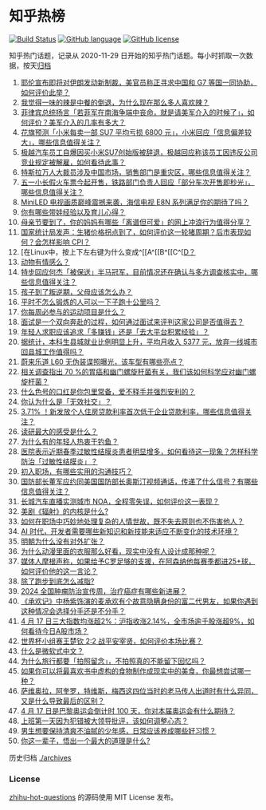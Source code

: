 # 知乎热榜
[![Build Status](https://github.com/ToWeLong/zhihu-hot-questions/workflows/CI/badge.svg)](https://github.com/ToWeLong/zhihu-hot-questions/actions)
[![GitHub language](https://img.shields.io/badge/language-golang-orange.svg)](https://golang.org/)
[![GitHub license](https://img.shields.io/github/license/ToWeLong/zhihu-hot-questions)](https://github.com/ToWeLong/zhihu-hot-questions/blob/main/LICENSE)

知乎热门话题，记录从 2020-11-29 日开始的知乎热门话题。每小时抓取一次数据，按天[归档](./archives)

<!-- BEGIN -->

1. [耶伦宣布即将对伊朗发动新制裁，美官员称正寻求中国和 G7 等国一同协助，如何评价此举？](https://www.zhihu.com/question/653212659)
1. [我觉得一味的辣是中餐的倒退，为什么现在那么多人喜欢辣？](https://www.zhihu.com/question/646246038)
1. [菲律宾总统扬言「若菲军在南海争端中丧命，就是请美军介入的时候了」，如何评价？美军介入的几率有多大？](https://www.zhihu.com/question/653223862)
1. [花旗预测「小米每卖一部 SU7 平均亏损 6800 元」，小米回应「信息偏差较大」，哪些信息值得关注？](https://www.zhihu.com/question/653008408)
1. [极越汽车员工自爆因买小米SU7创始版被辞退，极越回应称该员工因违反公司竞业规定被解雇，如何看待此事？](https://www.zhihu.com/question/653210020)
1. [特斯拉万人大裁员涉及中国市场，销售部门是重灾区，哪些信息值得关注？](https://www.zhihu.com/question/653235205)
1. [五一小长假火车票今起开售，铁路部门负责人回应「部分车次开售即秒光」，哪些信息值得关注？](https://www.zhihu.com/question/653242373)
1. [MiniLED 电视画质巅峰震撼来袭，海信电视 E8N 系列满足你的期待了吗？](https://www.zhihu.com/question/653247108)
1. [你有哪些带娃经验以及育儿心得？](https://www.zhihu.com/question/653129643)
1. [母亲节要到了，你的妈妈有哪些「离谱但可爱」的网上冲浪行为值得分享？](https://www.zhihu.com/question/653244093)
1. [国家统计局发声：生猪价格拐点到了，如何评价这一轮猪周期？后市表现如何？会怎样影响 CPI？](https://www.zhihu.com/question/653111368)
1. [在Linux中，按上下左右键为什么变成^[[A^[[B^[[C^[[D？](https://www.zhihu.com/question/31429658)
1. [动物有情感么？](https://www.zhihu.com/question/653232235)
1. [特步回应何杰「被保送」半马冠军，目前情况还在确认与多方调查核实中，哪些信息值得关注？](https://www.zhihu.com/question/653000098)
1. [孩子到了叛逆期，父母应该怎么办？](https://www.zhihu.com/question/650810136)
1. [平时不怎么锻炼的人可以一下子跑十公里吗？](https://www.zhihu.com/question/649732045)
1. [你每周必参与的运动项目是什么？](https://www.zhihu.com/question/652617975)
1. [面试是一个双向奔赴的过程，如何通过面试来评判这家公司是否值得去？](https://www.zhihu.com/question/651409205)
1. [年轻人求职应该追求「多赚钱」还是「去大平台积累经验」？](https://www.zhihu.com/question/651137007)
1. [据统计，本科生县城就业比例明显上升，平均月收入 5377 元，放弃一线城市回县城工作值得吗？](https://www.zhihu.com/question/653211954)
1. [蔚来乐道 L60 无伪装谍照曝光，该车型有哪些亮点？](https://www.zhihu.com/question/652732383)
1. [相关调查指出 70 %的胃癌和幽门螺旋杆菌有关，我们该如何科学应对幽门螺旋杆菌？](https://www.zhihu.com/question/653112580)
1. [什么色号的口红是你包里常备，爱不释手并强烈安利的？](https://www.zhihu.com/question/647690023)
1. [你认为什么是「无效社交」？](https://www.zhihu.com/question/652970742)
1. [3.71% ！新发放个人住房贷款利率首次低于企业贷款利率，哪些信息值得关注？](https://www.zhihu.com/question/653008170)
1. [读研最大的感受是什么？](https://www.zhihu.com/question/265574839)
1. [为什么有的年轻人热衷于钓鱼？](https://www.zhihu.com/question/650198712)
1. [医院表示近期春季过敏性结膜炎患者明显增多，如何看待这一现象？怎样科学防治「过敏性结膜炎」？](https://www.zhihu.com/question/652687885)
1. [初入职场，有哪些实用的沟通技巧？](https://www.zhihu.com/question/653215923)
1. [国防部长董军应约同美国国防部长奥斯汀视频通话，传递了什么信号？有哪些信息值得关注？](https://www.zhihu.com/question/653203082)
1. [长城汽车直播实测城市 NOA，全程零失误，如何评价这一表现？](https://www.zhihu.com/question/653224497)
1. [美剧《辐射》的内核是什么?](https://www.zhihu.com/question/652640098)
1. [如何在职场中巧妙地处理复杂的人情世故，既不失去原则也不伤害他人？](https://www.zhihu.com/question/650786603)
1. [AI 时代，开发者需要哪些新知识和新技能来适应不断变化的技术环境？](https://www.zhihu.com/question/652499226)
1. [明朝为什么没有对外扩张？](https://www.zhihu.com/question/572800919)
1. [为什么动漫里面的衣服那么好看，现实中没有人设计成那种呢？](https://www.zhihu.com/question/628634883)
1. [媒体人摩根声称，如果给予C罗足够的支援，在阿森纳他每赛季都进25+球，如何评价他的这一言论？](https://www.zhihu.com/question/653028373)
1. [除了跑步到底怎么减脂?](https://www.zhihu.com/question/650318977)
1. [2024 全国肿瘤防治宣传周，治疗癌症有哪些新进展？](https://www.zhihu.com/question/652715466)
1. [《承欢记》中杨紫饰演的麦承欢有个故意隐瞒身份的富二代男友，如果你遇到这种情况会选择分手还是不分手？](https://www.zhihu.com/question/652424219)
1. [4 月 17 日三大指数均涨超2%：沪指收涨2.14%，全市场逾千股涨超9%，如何看待今日A股市场？](https://www.zhihu.com/question/653204624)
1. [世界杯小组赛王楚钦 2:2 战平安宰贤，如何评价本场比赛？](https://www.zhihu.com/question/653051266)
1. [什么是微软式中文？](https://www.zhihu.com/question/39569160)
1. [为什么旅行都要「拍照留念」，不拍照真的不能留下回忆吗？](https://www.zhihu.com/question/651130036)
1. [如果你可以将最喜欢书中虚构的食物制作成现实中的美食，你最想尝试哪一种？](https://www.zhihu.com/question/652524966)
1. [萨维奥拉，阿奎罗，特维斯，梅西这四位当时的老马传人出道时有什么异同，又是什么导致最后的区别？](https://www.zhihu.com/question/651874821)
1. [4 月 17 日是巴黎奥运会倒计时 100 天，你对本届奥运会有什么期待？](https://www.zhihu.com/question/653210492)
1. [上班第一天因为犯错被大领导批评，该如何调整心态？](https://www.zhihu.com/question/653220725)
1. [男生想要保持清爽不油腻的少年感，日常应该养成哪些好习惯？](https://www.zhihu.com/question/648442967)
1. [你这一辈子，悟出一个最大的道理是什么?](https://www.zhihu.com/question/599006651)

<!-- END -->

历史归档 [./archives](./archives)


### License
[zhihu-hot-questions](https://github.com/towelong/zhihu-hot-questions) 的源码使用 MIT License 发布。